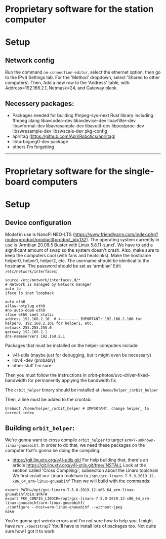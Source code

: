 # Proprietary software for the station computer

# Setup

## Network config

Run the command `nm-connection-editor`, select the ethernet option,
then go to the IPv4 Settings tab. For the 'Method' dropdown, select 'Shared to other computers'.
Then, Add a new row to the 'Address' table, with Address=192.168.2.1, Netmask=24, and Gateway blank.

## Necessery packages:

* Packages needed for building ffmpeg-sys-next Rust library including:
  ffmpeg clang libavcodec-dev libavdevice-dev libavfilter-dev libavformat-dev
  libavresample-dev libavutil-dev libpostproc-dev libswresample-dev libswscale-dev pkg-config
* apriltag (https://github.com/AprilRobotics/apriltag)
* libturbojpeg0-dev package
* others I'm forgetting

----------------------------------------------------------------------------------

# Proprietary software for the single-board computers

# Setup

## Device configuration
Model in use is NanoPi NEO-LTS (https://www.friendlyarm.com/index.php?route=product/product&product_id=132).
The operating system currently in use is 'Armbian 20.08.5 Buster with Linux 5.8.11-sunxi'.
We have to add a significant amount of swap so the system doesn't crash. Also, make sure to keep the
computers cool (with fans and heatsinks).
Make the hostname helper0, helper1, helper2, etc. The username should be identical to the hostname. The
password should be set as 'armbian'
Edit `/etc/network/interfaces`:
```
source /etc/network/interfaces.d/*
# Network is managed by Network manager
auto lo
iface lo inet loopback

auto eth0
allow-hotplug eth0
#no-auto-down eth0
iface eth0 inet static
address 192.168.2.10_ # <-------- IMPORTANT: 192.168.2.100 for helper0, 192.168.2.101 for helper1, etc.
netmask 255.255.255.0
gateway 192.168.2.1
dns-nameservers 192.168.2.1
```

Packages that must be installed on the helper computers include:
* v4l-utils (maybe just for debugging, but it might even be necessary)
* libv4l-dev (probably)
* other stuff I'm sure

Then you must follow the instructions in orbit-photos/uvc-driver-fixed-bandwidth for
permanently applying the bandwidth fix

The `orbit_helper` binary should be installed at `/home/helper_/orbit_helper`

Then, a line must be added to the crontab:
```
@reboot /home/helper_/orbit_helper # IMPORTANT: change helper_ to correct index
```

## Building `orbit_helper`:

We're gonna want to cross compile `orbit_helper` to target `armv7-unknown-linux-gnueabihf`.
In order to do that, we need these packages on the computer that's gonna be doing the compiling:
* https://git.linuxtv.org/v4l-utils.git/
  For help building that, there's an article https://git.linuxtv.org/v4l-utils.git/tree/INSTALL
  Look at the section called 'Cross Compiling:', subsection about the Linaro toolchain
  We first install our Linaro toolchain to `/opt/gcc-linaro-7.5.0-2019.12-x86_64_arm-linux-gnueabihf`
  Then we will build with the commands:
```shell
export PATH=/opt/gcc-linaro-7.5.0-2019.12-x86_64_arm-linux-gnueabihf/bin:$PATH
export PKG_CONFIG_LIBDIR=/opt/gcc-linaro-7.5.0-2019.12-x86_64_arm-linux-gnueabihf/arm-linux-gnueabihf/
./configure --host=arm-linux-gnueabihf --without-jpeg
make
```
You're gonna get weirdo errors and I'm not sure how to help you. I might have run `./bootstrap`?
You'll have to install lots of packages too. Not quite sure how I got it to work